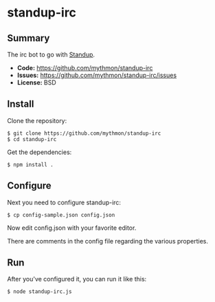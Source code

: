 standup-irc
===========

Summary
-------

The irc bot to go with [Standup](https://github.com/rlr/standup).

* **Code:** https://github.com/mythmon/standup-irc
* **Issues:** https://github.com/mythmon/standup-irc/issues
* **License:** BSD


Install
-------

Clone the repository:

    $ git clone https://github.com/mythmon/standup-irc
    $ cd standup-irc

Get the dependencies:

    $ npm install .


Configure
---------

Next you need to configure standup-irc:

    $ cp config-sample.json config.json

Now edit config.json with your favorite editor.

There are comments in the config file regarding the various
properties.


Run
---

After you've configured it, you can run it like this:

    $ node standup-irc.js

